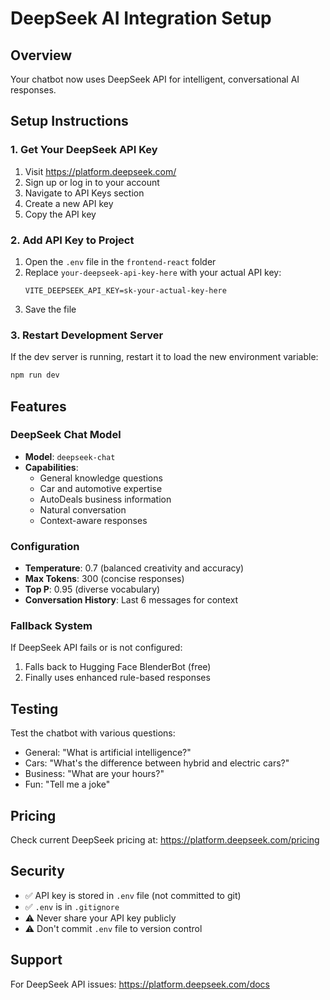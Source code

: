 # DeepSeek AI Integration Setup

## Overview
Your chatbot now uses DeepSeek API for intelligent, conversational AI responses.

## Setup Instructions

### 1. Get Your DeepSeek API Key
1. Visit https://platform.deepseek.com/
2. Sign up or log in to your account
3. Navigate to API Keys section
4. Create a new API key
5. Copy the API key

### 2. Add API Key to Project
1. Open the `.env` file in the `frontend-react` folder
2. Replace `your-deepseek-api-key-here` with your actual API key:
   ```
   VITE_DEEPSEEK_API_KEY=sk-your-actual-key-here
   ```
3. Save the file

### 3. Restart Development Server
If the dev server is running, restart it to load the new environment variable:
```bash
npm run dev
```

## Features

### DeepSeek Chat Model
- **Model**: `deepseek-chat`
- **Capabilities**: 
  - General knowledge questions
  - Car and automotive expertise
  - AutoDeals business information
  - Natural conversation
  - Context-aware responses

### Configuration
- **Temperature**: 0.7 (balanced creativity and accuracy)
- **Max Tokens**: 300 (concise responses)
- **Top P**: 0.95 (diverse vocabulary)
- **Conversation History**: Last 6 messages for context

### Fallback System
If DeepSeek API fails or is not configured:
1. Falls back to Hugging Face BlenderBot (free)
2. Finally uses enhanced rule-based responses

## Testing

Test the chatbot with various questions:
- General: "What is artificial intelligence?"
- Cars: "What's the difference between hybrid and electric cars?"
- Business: "What are your hours?"
- Fun: "Tell me a joke"

## Pricing
Check current DeepSeek pricing at: https://platform.deepseek.com/pricing

## Security
- ✅ API key is stored in `.env` file (not committed to git)
- ✅ `.env` is in `.gitignore`
- ⚠️ Never share your API key publicly
- ⚠️ Don't commit `.env` file to version control

## Support
For DeepSeek API issues: https://platform.deepseek.com/docs
